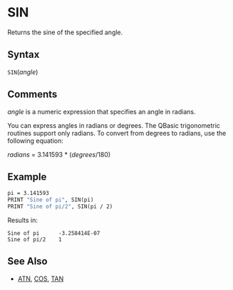 # SIN

Returns the sine of the specified angle.

## Syntax

`SIN`(*angle*)

## Comments

*angle* is a numeric expression that specifies an angle in radians.

You can express angles in radians or degrees. The QBasic trigonometric routines support only radians. To convert from degrees to radians, use the following equation:

*radians* = 3.141593 * (*degrees*/180)

## Example

```vb
pi = 3.141593
PRINT "Sine of pi", SIN(pi)
PRINT "Sine of pi/2", SIN(pi / 2)
```

Results in:

```text
Sine of pi      -3.258414E-07
Sine of pi/2    1
```

## See Also

- [ATN](ATN), [COS](COS), [TAN](TAN)
